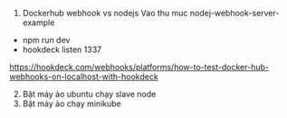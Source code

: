 1.  Dockerhub webhook vs nodejs
Vao thu muc nodej-webhook-server-example
- npm run dev
- hookdeck listen 1337

https://hookdeck.com/webhooks/platforms/how-to-test-docker-hub-webhooks-on-localhost-with-hookdeck


2. Bật máy ảo ubuntu chạy slave node
3. Bật máy ảo chạy minikube